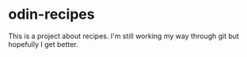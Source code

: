 # odin-recipes
This is a project about recipes. I'm still working my way through git
but hopefully I get better.